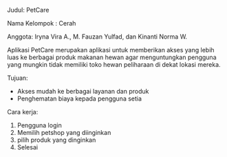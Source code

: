 Judul:  PetCare

Nama Kelompok : Cerah

Anggota: Iryna Vira A., M. Fauzan Yulfad, dan Kinanti Norma W.

Aplikasi PetCare merupakan aplikasi untuk memberikan akses yang lebih luas ke berbagai produk makanan hewan agar menguntungkan pengguna yang mungkin tidak memiliki toko hewan peliharaan di dekat lokasi mereka.

Tujuan: 
- Akses mudah ke berbagai layanan dan produk
- Penghematan biaya kepada pengguna setia

Cara kerja: 
1. Pengguna login
2. Memilih petshop yang diinginkan
3. pilih produk yang dinginkan
4. Selesai
